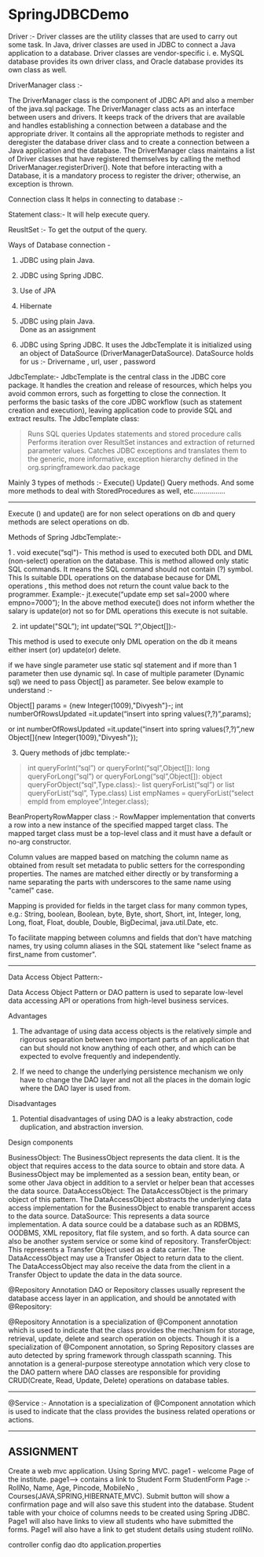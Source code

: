# SpringJDBCDemo

Driver :-
Driver classes are the utility classes that are used to carry out some task. 
In Java, driver classes are used in JDBC to connect a Java application to a database. 
Driver classes are vendor-specific i. e. MySQL database provides its own driver class,
and Oracle database provides its own class as well.



DriverManager class :- 

The DriverManager class is the component of JDBC API and also a member of the java.sql package.
The DriverManager class acts as an interface between users and drivers. 
It keeps track of the drivers that are available and handles establishing a connection 
between a database and the appropriate driver. 
It contains all the appropriate methods to register and deregister 
the database driver class and to create a connection between a Java application and the database.
The DriverManager class maintains a list of Driver classes that have registered themselves
by calling the method DriverManager.registerDriver(). Note that before interacting with a Database, 
it is a mandatory process to register the driver; otherwise, an exception is thrown.


Connection class
It helps in connecting to database :-


Statement class:-
It will help execute query.

ReusltSet :-
To get the output of the query.



Ways of Database connection -
1. JDBC using plain Java.
2. JDBC using Spring JDBC.
3. Use of JPA
4. Hibernate


1. JDBC using plain Java.  
	Done as an assignment
	
2. JDBC using Spring JDBC.
	It uses the JdbcTemplate
	it is initialized using an object of DataSource (DriverManagerDataSource).
	DataSource holds for us :- Drivername , url, user , password

JdbcTemplate:- 
JdbcTemplate is the central class in the JDBC core package. 
It handles the creation and release of resources, which helps you avoid common errors, 
such as forgetting to close the connection.
It performs the basic tasks of the core JDBC workflow (such as statement creation and execution),
leaving application code to provide SQL and extract results. The JdbcTemplate class:

>Runs SQL queries
>Updates statements and stored procedure calls
>Performs iteration over ResultSet instances and extraction of returned parameter values.
>Catches JDBC exceptions and translates them to the generic, more informative, exception hierarchy defined in the org.springframework.dao package

Mainly 3 types of methods :-
Execute()
Update()
Query methods.
And some more methods to deal with StoredProcedures as well, etc................

----------------------------------------------------------------------------------------------
Execute () and update() are for non select operations on db and query methods are select operations on db.

Methods of Spring JdbcTemplate:-

1 . void execute(“sql")-
This method is used to executed both DDL and DML (non-select) operation on the
database.
This is method allowed only static SQL commands. It means the SQL command
should not contain (?) symbol.
This Is suitable DDL operations on the database because for DML operations , this
method does not return the count value back to the programmer.
Example:- jt.execute(“update emp set sal=2000 where empno=7000”);
In the above method execute() does not inform whether the salary is update(or) not
so for DML operations this execute is not suitable.


2) int update("SQL”);
 int update(“SQL  ?",Object[]):-

 This method is used to execute only DML operation on the db it means either insert
(or) update(or) delete.

if we have single parameter use static sql statement and if more than 1 parameter then use dynamic sql.
In case of multiple parameter (Dynamic sql) we need to pass Object[] as parameter.
See below example to understand :-

Object[] params = {new Integer(1009),"Divyesh"}-;
int numberOfRowsUpdated =it.update(“insert into spring values(?,?)”,params);

or
int  numberOfRowsUpdated =it.update(“insert into spring values(?,?)”,new Object[]{new Integer(1009),"Divyesh"});

3) Query methods of jdbc template:-
> int queryForInt(“sql”)  or queryForInt(“sql”,Object[]):
> long queryForLong(“sql”)  or queryForLong(“sql”,Object[]):
> object queryForObject(“sql",Type.class):-
> list queryForList(“sql”) or  list<Type> queryForList(“sql”, Type.class)
List<Integer> empNames = queryForList(“select empId from employee”,Integer.class);

BeanPropertyRowMapper class :-
RowMapper implementation that converts a row into a new instance of the specified mapped target 
class. The mapped target class must be a top-level class and it must have a default or no-arg 
constructor.

Column values are mapped based on matching the column name as obtained from result set metadata
to public setters for the corresponding properties. The names are matched either directly or by 
transforming a name separating the parts with underscores to the same name using "camel" case.

Mapping is provided for fields in the target class for many common types, e.g.: String, boolean, 
Boolean, byte, Byte, short, Short, int, Integer, long, Long, float, Float, double, Double, 
BigDecimal, java.util.Date, etc.

To facilitate mapping between columns and fields that don't have matching names, 
try using column aliases in the SQL statement like "select fname as first_name from customer".

------------------------------------------------------------------------------------------------
Data Access Object Pattern:-

Data Access Object Pattern or DAO pattern is used to separate low-level data accessing API or operations from high-level business services. 

Advantages

1. The advantage of using data access objects is the relatively simple and rigorous separation between two important parts of an application that can but should not know anything of each other, and which can be expected to evolve frequently and independently.

2. If we need to change the underlying persistence mechanism we only have to change the DAO layer and not all the places in the domain logic where the DAO layer is used from.

Disadvantages 

1. Potential disadvantages of using DAO is a leaky abstraction, code duplication, and abstraction inversion.

Design components

BusinessObject: The BusinessObject represents the data client. It is the object that requires access to the data source to obtain and store data. A BusinessObject may be implemented as a session bean, entity bean, or some other Java object in addition to a servlet or helper bean that accesses the data source.
DataAccessObject: The DataAccessObject is the primary object of this pattern. The DataAccessObject abstracts the underlying data access implementation for the BusinessObject to enable transparent access to the data source.
DataSource: This represents a data source implementation. A data source could be a database such as an RDBMS, OODBMS, XML repository, flat file system, and so forth. A data source can also be another system service or some kind of repository.
TransferObject: This represents a Transfer Object used as a data carrier. The DataAccessObject may use a Transfer Object to return data to the client. The DataAccessObject may also receive the data from the client in a Transfer Object to update the data in the data source.


@Repository Annotation
DAO or Repository classes usually represent the database access layer in an application, 
and should be annotated with @Repository:

@Repository Annotation is a specialization of @Component annotation which is used to indicate 
that the class provides the mechanism for storage, retrieval, update, delete and search operation
on objects. Though it is a specialization of @Component annotation, so Spring Repository classes
are auto detected by spring framework through classpath scanning. 
This annotation is a general-purpose stereotype annotation which very close to the DAO pattern 
where DAO classes are responsible for providing CRUD(Create, Read, Update, Delete) 
operations on database tables. 

----------------------------------------------------------------------------------------------

@Service :-
Annotation is a specialization of @Component annotation which is used to indicate 
that the class provides the business related operations or actions.




-----------------------------------------------------------------------------------------------
ASSIGNMENT
-----------------------------------------------------------------------------------------------
Create a web mvc application. Using Spring MVC.
page1 - welcome Page of the institute.
page1--> contains a link to Student Form
StudentForm Page :- RollNo, Name, Age, Pincode, MobileNo , Courses(JAVA,SPRING,HIBERNATE,MVC).
Submit button will show a confirmation page and will also save this student into the database.
Student table with your choice of columns needs to be created using Spring JDBC.
Page1 will also have links to view all students who have submitted the forms.
Page1 will also have a link to get student details using student rollNo.

controller
config
dao
dto
application.properties
